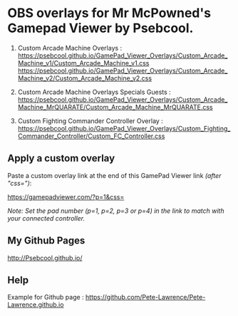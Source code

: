 # OBS overlays for Mr McPowned's Gamepad Viewer by Psebcool.

1. Custom Arcade Machine Overlays :
https://psebcool.github.io/GamePad_Viewer_Overlays/Custom_Arcade_Machine_v1/Custom_Arcade_Machine_v1.css
https://psebcool.github.io/GamePad_Viewer_Overlays/Custom_Arcade_Machine_v2/Custom_Arcade_Machine_v2.css

2. Custom Arcade Machine Overlays Specials Guests : 
https://psebcool.github.io/GamePad_Viewer_Overlays/Custom_Arcade_Machine_MrQUARATE/Custom_Arcade_Machine_MrQUARATE.css

3. Custom Fighting Commander Controller Overlay :
https://psebcool.github.io/GamePad_Viewer_Overlays/Custom_Fighting_Commander_Controller/Custom_FC_Controller.css


## Apply a custom overlay 
Paste a custom overlay link at the end of this GamePad Viewer link *(after "css=")*:

https://gamepadviewer.com/?p=1&css=

*Note: Set the pad number (p=1, p=2, p=3 or p=4) in the link to match with your connected controller.*


## My Github Pages
http://Psebcool.github.io/


## Help
Example for Github page : https://github.com/Pete-Lawrence/Pete-Lawrence.github.io
